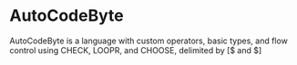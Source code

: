 # AutoCodeByte
AutoCodeByte is a language with custom operators, basic types, and flow control using CHECK, LOOPR, and CHOOSE, delimited by [$ and $]​
